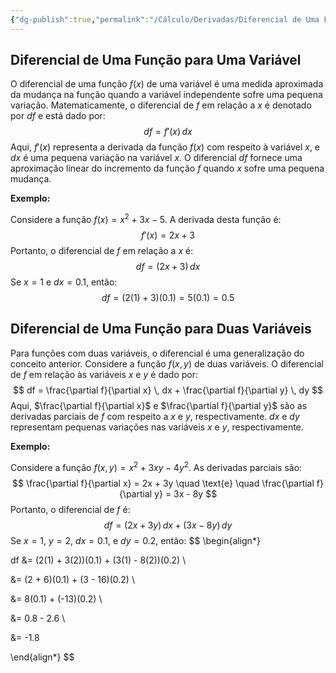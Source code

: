 ```yaml
---
{"dg-publish":true,"permalink":"/Cálculo/Derivadas/Diferencial de Uma Função/","created":"2025-05-20T13:30:13.827-03:00"}
---
```



## Diferencial de Uma Função para Uma Variável

O diferencial de uma função $f(x)$ de uma variável é uma medida aproximada da mudança na função quando a variável independente sofre uma pequena variação. Matematicamente, o diferencial de $f$ em relação a $x$ é denotado por $df$ e está dado por:
$$
df = f'(x) \, dx
$$
Aqui, $f'(x)$ representa a derivada da função $f(x)$ com respeito à variável $x$, e $dx$ é uma pequena variação na variável $x$. O diferencial $df$ fornece uma aproximação linear do incremento da função $f$ quando $x$ sofre uma pequena mudança.

**Exemplo:**

Considere a função $f(x) = x^2 + 3x - 5$. A derivada desta função é:
$$
f'(x) = 2x + 3
$$
Portanto, o diferencial de $f$ em relação a $x$ é:
$$
df = (2x + 3) \, dx
$$
Se $x = 1$ e $dx = 0.1$, então:
$$
df = (2(1) + 3)(0.1) = 5(0.1) = 0.5
$$
## Diferencial de Uma Função para Duas Variáveis

Para funções com duas variáveis, o diferencial é uma generalização do conceito anterior. Considere a função $f(x, y)$ de duas variáveis. O diferencial de $f$ em relação às variáveis $x$ e $y$ é dado por:
$$
df = \frac{\partial f}{\partial x} \, dx + \frac{\partial f}{\partial y} \, dy
$$
Aqui, $\frac{\partial f}{\partial x}$ e $\frac{\partial f}{\partial y}$ são as derivadas parciais de $f$ com respeito a $x$ e $y$, respectivamente. $dx$ e $dy$ representam pequenas variações nas variáveis $x$ e $y$, respectivamente.

**Exemplo:**

Considere a função $f(x, y) = x^2 + 3xy - 4y^2$. As derivadas parciais são:
$$
\frac{\partial f}{\partial x} = 2x + 3y \quad \text{e} \quad \frac{\partial f}{\partial y} = 3x - 8y
$$
Portanto, o diferencial de $f$ é:
$$
df = (2x + 3y) \, dx + (3x - 8y) \, dy
$$
Se $x = 1$, $y = 2$, $dx = 0.1$, e $dy = 0.2$, então:
$$
\begin{align*}

df &= (2(1) + 3(2))(0.1) + (3(1) - 8(2))(0.2) \\

   &= (2 + 6)(0.1) + (3 - 16)(0.2) \\

   &= 8(0.1) + (-13)(0.2) \\

   &= 0.8 - 2.6 \\

   &= -1.8

\end{align*}
$$